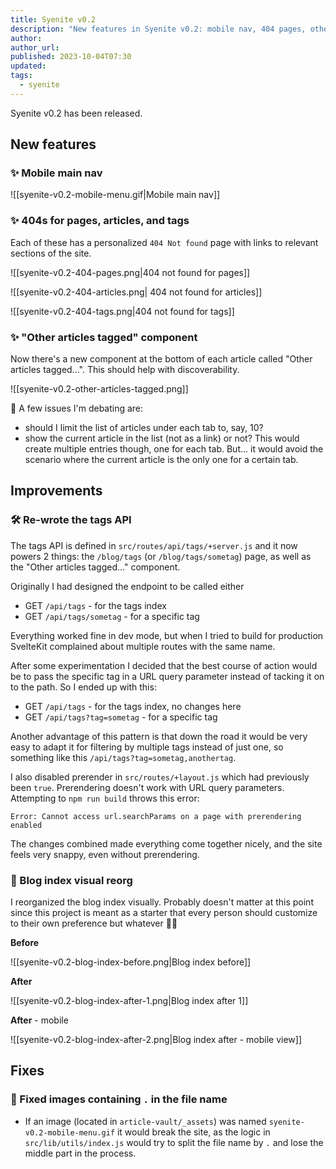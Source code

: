 ```yaml
---
title: Syenite v0.2
description: "New features in Syenite v0.2: mobile nav, 404 pages, other articles tagged, rewritten tags API, and more"
author:
author_url:
published: 2023-10-04T07:30
updated:
tags:
  - syenite
---
```


Syenite v0.2 has been released.

## New features

### ✨ Mobile main nav

![[syenite-v0.2-mobile-menu.gif|Mobile main nav]]

### ✨ 404s for pages, articles, and tags

Each of these has a personalized `404 Not found` page with links to relevant sections of the site.

![[syenite-v0.2-404-pages.png|404 not found for pages]]

![[syenite-v0.2-404-articles.png| 404 not found for articles]]

![[syenite-v0.2-404-tags.png|404 not found for tags]]

### ✨ "Other articles tagged" component

Now there's a new component at the bottom of each article called "Other articles tagged...". This should help with discoverability.

![[syenite-v0.2-other-articles-tagged.png]]

🤔 A few issues I'm debating are:

- should I limit the list of articles under each tab to, say, 10?
- show the current article in the list (not as a link) or not? This would create multiple entries though, one for each tab. But... it would avoid the scenario where the current article is the only one for a certain tab.

## Improvements

### 🛠 Re-wrote the tags API

The tags API is defined in `src/routes/api/tags/+server.js` and it now powers 2 things: the `/blog/tags` (or `/blog/tags/sometag`) page, as well as the "Other articles tagged..." component.

Originally I had designed the endpoint to be called either

- GET `/api/tags` - for the tags index
- GET `/api/tags/sometag` - for a specific tag

Everything worked fine in dev mode, but when I tried to build for production SvelteKit complained about multiple routes with the same name.

After some experimentation I decided that the best course of action would be to pass the specific tag in a URL query parameter instead of tacking it on to the path. So I ended up with this:

- GET `/api/tags` - for the tags index, no changes here
- GET `/api/tags?tag=sometag` - for a specific tag

Another advantage of this pattern is that down the road it would be very easy to adapt it for filtering by multiple tags instead of just one, so something like this `/api/tags?tag=sometag,anothertag`.

I also disabled prerender in `src/routes/+layout.js` which had previously been `true`. Prerendering doesn't work with URL query parameters. Attempting to `npm run build` throws this error:

```
Error: Cannot access url.searchParams on a page with prerendering enabled
```

The changes combined made everything come together nicely, and the site feels very snappy, even without prerendering.

### 💄 Blog index visual reorg

I reorganized the blog index visually. Probably doesn't matter at this point since this project is meant as a starter that every person should customize to their own preference but whatever 🤷‍♂️

**Before**

![[syenite-v0.2-blog-index-before.png|Blog index before]]

**After**

![[syenite-v0.2-blog-index-after-1.png|Blog index after 1]]

**After** - mobile

![[syenite-v0.2-blog-index-after-2.png|Blog index after - mobile view]]

## Fixes

### 🐞 Fixed images containing `.` in the file name

- If an image (located in `article-vault/_assets`) was named `syenite-v0.2-mobile-menu.gif` it would break the site, as the logic in `src/lib/utils/index.js` would try to split the file name by `.` and lose the middle part in the process.
